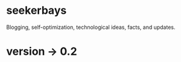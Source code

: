 # seekerbays
Blogging, self-optimization, technological ideas, facts, and updates.

# version -> 0.2
